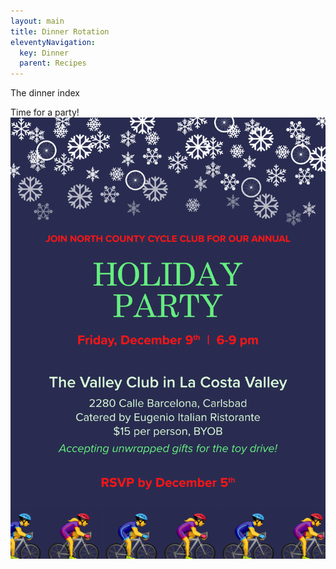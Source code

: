 ```yaml
---
layout: main
title: Dinner Rotation
eleventyNavigation:
  key: Dinner
  parent: Recipes
---
```


The dinner index

Time for a party!
![Holiday Party](Holiday2022.png)